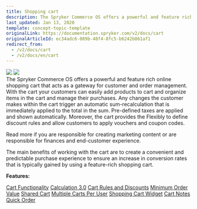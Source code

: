 ```yaml
---
title: Shopping cart
description: The Spryker Commerce OS offers a powerful and feature rich online shopping cart that acts as a gateway for customer and order management.
last_updated: Jan 13, 2020
template: concept-topic-template
originalLink: https://documentation.spryker.com/v2/docs/cart
originalArticleId: ec34adc6-089b-48f4-8fc5-b6242b861af1
redirect_from:
  - /v2/docs/cart
  - /v2/docs/en/cart
---
```


<div class='feature-text'>
    <div class='feature-images'>
    <img class="light-mode" src="https://spryker.s3.eu-central-1.amazonaws.com/docs/Document+360/Capabilities+icons/light/cart.svg"/>
    <img class="dark-mode" src="https://spryker.s3.eu-central-1.amazonaws.com/docs/Document+360/Capabilities+icons/dark/cart.svg"/>
    </div>
    <div class="feature-text-wrap">
The Spryker Commerce OS offers a powerful and feature rich online shopping cart that acts as a gateway for customer and order management. With the cart your customers can easily add products to cart and organize items in the cart and manage their purchases. Any changes the customer makes within the cart trigger an automatic sum-recalculation that is immediately applied to the total in the sum. Pre-defined taxes are applied and shown automatically. Moreover, the cart provides the Flexibly to define discount rules and allow customers to apply vouchers and coupon codes.

Read more if you are responsible for creating marketing content or are responsible for finances and end-customer experience.

The main benefits of working with the cart are to create a convenient and predictable purchase experience to ensure an increase in conversion rates that is typically gained by using a feature-rich shopping cart.
</div>
</div>

**Features:**
<div>
<a class="feature-link" href="/docs/scos/dev/feature-walkthroughs/{{page.version}}/cart-feature-walkthrough/cart-functionality.html">Cart Functionality</a>
<a class="feature-link" href="/docs/scos/dev/feature-walkthroughs/{{page.version}}/cart-feature-walkthrough/calculation-3.0.html">Calculation 3.0</a>   
<a class="feature-link" href="/docs/scos/user/features/{{page.version}}/promotions-discounts-feature-overview.html">Cart Rules and Discounts</a>   
<a class="feature-link" href="/docs/scos/user/shop-user-guides/{{page.version}}/shop-application-guide/cart/minimum-order-value-feature-overview.html">Minimum Order Value</a>   
<a class="feature-link" href="/docs/scos/user/features/{{page.version}}/shared-carts-feature-overview.html">Shared Cart</a>   
<a class="feature-link" href="/docs/scos/user/shop-user-guides/{{page.version}}/shop-application-guide/cart/multiple-carts-per-user-feature-overview.html">Multiple Carts Per User</a>   
<a class="feature-link" href="/docs/scos/user/features/{{page.version}}/cart-feature-overview/cart-widget-overview.html">Shopping Cart Widget</a>  
<a class="feature-link" href="/docs/scos/user/features/{{page.version}}/cart-feature-overview/cart-notes-overview.html">Cart Notes</a>  
<a class="feature-link" href="/docs/scos/user/features/{{page.version}}/quick-add-to-cart-feature-overview.html">Quick Order</a>
</div>
